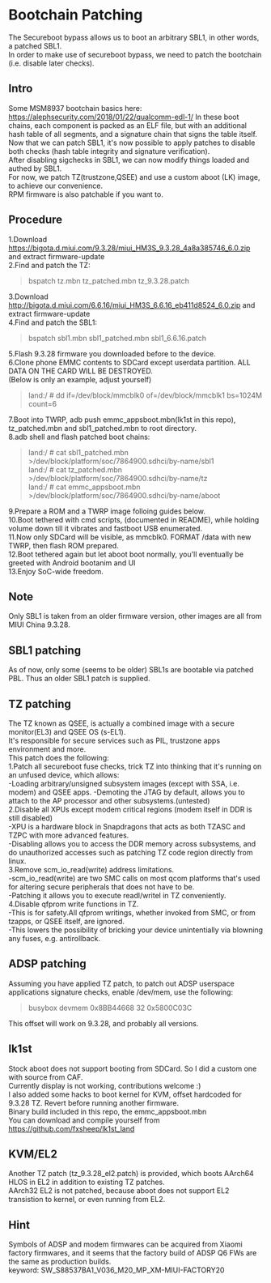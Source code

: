 # Bootchain Patching  
The Secureboot bypass allows us to boot an arbitrary SBL1, in other words, a patched SBL1.  
In order to make use of secureboot bypass, we need to patch the bootchain (i.e. disable later checks).  

## Intro  
Some MSM8937 bootchain basics here: https://alephsecurity.com/2018/01/22/qualcomm-edl-1/
In these boot chains, each component is packed as an ELF file, but with an additional hash table of all segments, and a signature chain that signs the table itself.  
Now that we can patch SBL1, it's now possible to apply patches to disable both checks (hash table integrity and signature verification).  
After disabling sigchecks in SBL1, we can now modify things loaded and authed by SBL1.  
For now, we patch TZ(trustzone,QSEE) and use a custom aboot (LK) image, to achieve our convenience.  
RPM firmware is also patchable if you want to.  

## Procedure  
1.Download https://bigota.d.miui.com/9.3.28/miui_HM3S_9.3.28_4a8a385746_6.0.zip and extract firmware-update  
2.Find and patch the TZ:
> bspatch tz.mbn tz_patched.mbn tz_9.3.28.patch  

3.Download http://bigota.d.miui.com/6.6.16/miui_HM3S_6.6.16_eb411d8524_6.0.zip and extract firmware-update  
4.Find and patch the SBL1:  
> bspatch sbl1.mbn sbl1_patched.mbn sbl1_6.6.16.patch  

5.Flash 9.3.28 firmware you downloaded before to the device.  
6.Clone phone EMMC contents to SDCard except userdata partition. ALL DATA ON THE CARD WILL BE DESTROYED.  
(Below is only an example, adjust yourself)
> land:/ # dd if=/dev/block/mmcblk0 of=/dev/block/mmcblk1 bs=1024M count=6

7.Boot into TWRP, adb push emmc_appsboot.mbn(lk1st in this repo), tz_patched.mbn and sbl1_patched.mbn to root directory.  
8.adb shell and flash patched boot chains:  
> land:/ # cat sbl1_patched.mbn >/dev/block/platform/soc/7864900.sdhci/by-name/sbl1  
> land:/ # cat tz_patched.mbn >/dev/block/platform/soc/7864900.sdhci/by-name/tz  
> land:/ # cat emmc_appsboot.mbn >/dev/block/platform/soc/7864900.sdhci/by-name/aboot  

9.Prepare a ROM and a TWRP image folloing guides below.  
10.Boot tethered with cmd scripts, (documented in README), while holding volume down till it vibrates and fastboot USB enumerated.    
11.Now only SDCard will be visible, as mmcblk0. FORMAT /data with new TWRP, then flash ROM prepared.  
12.Boot tethered again but let aboot boot normally, you'll eventually be greeted with Android bootanim and UI  
13.Enjoy SoC-wide freedom.  

## Note  
Only SBL1 is taken from an older firmware version, other images are all from MIUI China 9.3.28.  

## SBL1 patching  

As of now, only some (seems to be older) SBL1s are bootable via patched PBL. Thus an older SBL1 patch is supplied.


## TZ patching  
The TZ known as QSEE, is actually a combined image with a secure monitor(EL3) and QSEE OS (s-EL1).  
It's responsible for secure services such as PIL, trustzone apps environment and more.  
This patch does the following:  
1.Patch all secureboot fuse checks, trick TZ into thinking that it's running on an unfused device, which allows:  
-Loading arbitrary/unsigned subsystem images (except with SSA, i.e. modem) and QSEE apps.
-Demoting the JTAG by default, allows you to attach to the AP processor and other subsystems.(untested)  
2.Disable all XPUs except modem critical regions (modem itself in DDR is still disabled)  
-XPU is a hardware block in Snapdragons that acts as both TZASC and TZPC with more advanced features.  
-Disabling allows you to access the DDR memory across subsystems, and do unauthorized accesses such as patching TZ code region directly from linux.  
3.Remove scm_io_read(write) address limitations.  
-scm_io_read(write) are two SMC calls on most qcom platforms that's used for altering secure peripherals that does not have to be.  
-Patching it allows you to execute readl/writel in TZ conveniently.  
4.Disable qfprom write functions in TZ.  
-This is for safety.All qfprom writings, whether invoked from SMC, or from tzapps, or QSEE itself, are ignored.  
-This lowers the possibility of bricking your device unintentially via blowning any fuses, e.g. antirollback.  

## ADSP patching
Assuming you have applied TZ patch, to patch out ADSP userspace applications signature checks, enable /dev/mem, use the following:  
> busybox devmem 0x8BB44668 32 0x5800C03C  

This offset will work on 9.3.28, and probably all versions. 

## lk1st
Stock aboot does not support booting from SDCard. So I did a custom one with source from CAF.  
Currently display is not working, contributions welcome :)  
I also added some hacks to boot kernel for KVM, offset hardcoded for 9.3.28 TZ. Revert before running another firmware.  
Binary build included in this repo, the emmc_appsboot.mbn  
You can download and compile yourself from https://github.com/fxsheep/lk1st_land  

## KVM/EL2
Another TZ patch (tz_9.3.28_el2.patch) is provided, which boots AArch64 HLOS in EL2 in addition to existing TZ patches.  
AArch32 EL2 is not patched, because aboot does not support EL2 transistion to kernel, or even running from EL2.  

## Hint
Symbols of ADSP and modem firmwares can be acquired from Xiaomi factory firmwares, and it seems that the factory build of ADSP Q6 FWs are the same as production builds.  
keyword: SW_S88537BA1_V036_M20_MP_XM-MIUI-FACTORY20
